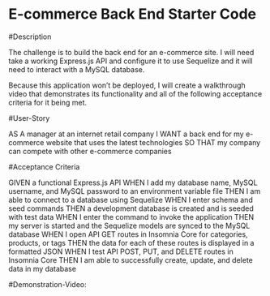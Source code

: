 # E-commerce Back End Starter Code

#Description

The challenge is to build the back end for an e-commerce site. I will need take a working Express.js API and configure it to use Sequelize and it will need to interact with a MySQL database.

Because this application won’t be deployed, I will create a walkthrough video that demonstrates its functionality and all of the following acceptance criteria for it being met.

#User-Story

AS A manager at an internet retail company
I WANT a back end for my e-commerce website that uses the latest technologies
SO THAT my company can compete with other e-commerce companies

#Acceptance Criteria

GIVEN a functional Express.js API
WHEN I add my database name, MySQL username, and MySQL password to an environment variable file
THEN I am able to connect to a database using Sequelize
WHEN I enter schema and seed commands
THEN a development database is created and is seeded with test data
WHEN I enter the command to invoke the application
THEN my server is started and the Sequelize models are synced to the MySQL database
WHEN I open API GET routes in Insomnia Core for categories, products, or tags
THEN the data for each of these routes is displayed in a formatted JSON
WHEN I test API POST, PUT, and DELETE routes in Insomnia Core
THEN I am able to successfully create, update, and delete data in my database

#Demonstration-Video:

